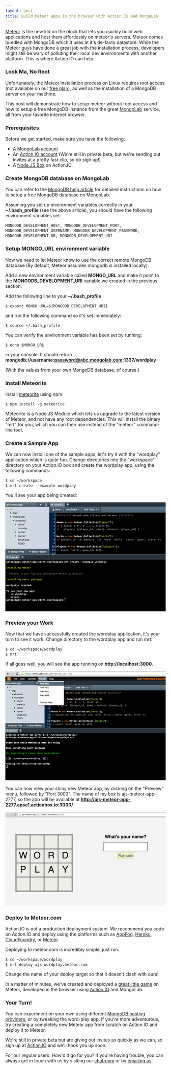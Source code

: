 ```yaml
---
layout: post
title: Build Meteor apps in the browser with Action.IO and MongoLab
---
```


[Meteor](http://meteor.com) is the new kid on the block that lets you quickly build web applications and host them effortlessly on meteor's servers. Meteor comes bundled with MongoDB which it uses at it's de-facto datastore. While the Meteor guys have done a great job with the installation process, developers might still be wary of polluting their local dev environments with another platform. This is where Action.IO can help.

###  Look Ma, No Root

Unfortunately, the Meteor installation process on Linux requires root access (not available on our [free plan](https://action.io/pricing)), as well as the installation of a MongoDB server on your machine.

This post will demonstrate how to setup meteor without root access and how to setup a free MongoDB instance from the great [MongoLab](http://mongolab.com) service, all from your favorite internet browser.

### Prerequisites

Before we get started, make sure you have the following:

* A [MongoLab account](https://mongolab.com/)
* An [Action.IO account](https://action.io) (We're still in private
  beta, but we're sending out invites at a pretty fast clip, so do sign
  up!)
* A [Node.JS Box](http://help.action.io/customer/portal/articles/802603-create-a-box) on Action.IO.

### Create MongoDB database on MongoLab

You can refer to the [MongoDB help article](http://help.action.io/customer/portal/articles/1007291-mongodb-integration-mongolab-) for detailed instructions on how to setup a free MongoDB database on MongoLab.

Assuming you set up environment variables correctly in your **~/.bash_profile**  (see the above article), you should have the following environment variables set:

    MONGODB_DEVELOPMENT_HOST, MONGODB_DEVELOPMENT_PORT,
    MONGODB_DEVELOPMENT_USERNAME, MONGODB_DEVELOPMENT_PASSWORD,
    MONGODB_DEVELOPMENT_DB, MONGODB_DEVELOPMENT_URI

### Setup MONGO_URL environment variable

Now we need to let Meteor know to use the correct remote MongoDB database (By default, Meteor assumes mongodb is installed locally).

Add a new environment variable called **MONGO_URL** and make it point to the **MONGODB_DEVELOPMENT_URI** variable we created in the previous section.

Add the following line to your **~/.bash_profile**

    $ export MONGO_URL=${MONGODB_DEVELOPMENT_URI}

and run the following command so it's set immediately:

    $ source ~/.bash_profile

You can verify the environment variable has been set by running:

    $ echo $MONGO_URL

in your console. It should return **mongodb://username:password@abc.mongolab.com:1337/wordplay**

(With the values from your own MongoDB database, of course.)

### Install Meteorite

Install [meteorite](https://npmjs.org/package/meteorite) using npm:

    $ npm install -g meteorite

Meteorite is a Node.JS Module which lets us upgrade to the latest version of Meteor, and not have any root dependencies.
This will install the binary "mrt" for you, which you can then use instead of the "meteor" command-line tool.

### Create a Sample App

We can now install one of the sample apps, let's try it with the "wordplay" application which is quite fun. Change directories into the "workspace" directory on your Action.IO box and create the wordplay app, using the following commands:

    $ cd ~/workspace
    $ mrt create --example wordplay

You'll see your app being created:

![Create Meteor App](/images/meteor-create-app.png)

### Preview your Work

Now that we have successfully created the wordplay application, it's your turn to see it work. Change directory to the wordplay app and run mrt:

    $ cd ~/workspace/wordplay
    $ mrt

If all goes well, you will see the app running on **http://localhost:3000**.

![Preview Meteor App](/images/meteor-preview.png)

You can now view your shiny new Meteor app, by clicking on the "Preview" menu, followed by "Port 3000". The name of my box is ajs-meteor-app-2777, so the app will be available at **http://ajs-meteor-app-2277.apse1.actionbox.io:3000/**

![Preview Meteor Result](/images/meteor-preview-result.png)

### Deploy to Meteor.com

<p class="note">Action.IO is not a production deployment system. We recommend you code on Action.IO and deploy using the platforms such as <a href="http://appfog.com">AppFog</a>, <a href="http://heroku.com">Heroku</a>, <a href ="http://cloudfoundry.com">CloudFoundry</a>, or <a href="http://meteor.com">Meteor</a>.</p>

Deploying to meteor.com is incredibly simple, just run:

    $ cd ~/workspace/wordplay
    $ mrt deploy ajs-wordplay.meteor.com

<p class="alert">Change the name of your deploy target so that it doesn't clash with ours!</p>

In a matter of minutes, we've created and deployed a [great little game](http://ajs-word-play.meteor.com/) on Meteor, developed in the browser using [Action.IO](https://www.action.io) and MongoLab.

### Your Turn!

You can experiment on your own using different [MongoDB hosting providers](https://www.mongohq.com/home), or by tweaking the word-play app. If you're more adventurous, try creating a completely new Meteor app from scratch on Action.IO and deploy it to Meteor.

We're still in private beta but are giving out invites as quickly as we can, so sign up at [Action.IO](https://www.action.io) and we'll hook you up soon.

For our regular users: How'd it go for you? If you're having trouble, you can always get in touch with us by visiting our [chatroom](https://action.io/chat) or by [emailing us](mailto:support@action.io).
